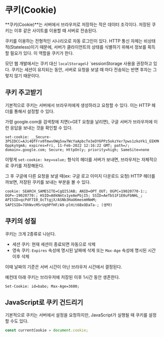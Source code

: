 # 쿠키(Cookie)

**쿠키(Cookie)**는 서버에서 브라우저로 저장하는 작은 데이터 조각이다. 저장된 쿠키는 이후 같은 사이트를 이용할 때 서버로 전송된다.

쿠키를 이용하는 전형적인 시나리오로 자동 로그인이 있다. HTTP 통신 자체는 비상태적(Stateless)이기 때문에, 서버가 클라이언트의 상태를 식별하기 위해서 정보를 획득할 필요가 있다. 이 역할을 쿠키가 한다.

모던 웹 개발에서는 쿠키 대신 `localStorage`나 `sessionStorage 사용을 권장하고 있다. 쿠키는 세션이 유지되는 동안, 서버로 요청을 보낼 때 마다 전송되는 반면 후자는 그렇지 않기 때문이다.



## 쿠키 주고받기

기본적으로 쿠키는 서버에서 브라우저에게 생성하라고 요청할 수 있다. 이는 HTTP 헤더를 통해서 설정할 수 있다.

가령 google.com을 검색창에 치면(=GET 요청을 날리면), 구글 서버가 브라우저에 이런 응답을 보내는 것을 확인할 수 있다.

```
set-cookie: __Secure-3PSIDCC=AJi4QfFrx0TmwvOWg5xw7WcYaApbcTe3eDY6PPz5okzYer7pws1zkoYk1_EEKM64x-OppkyVgmA; expires=Fri, 11-Feb-2022 12:16:22 GMT; path=/; domain=.google.com; Secure; HttpOnly; priority=high; SameSite=none
```

이렇게 `set-cookie: key=value;` 형식의 헤더를 서버가 보내면, 브라우저는 자체적으로 쿠키를 저장해둔다.

그 후 구글에 다른 요청을 보낼 때(ex: 구글 로고 이미지 다운로드 요청) HTTP 헤더를 까보면, 저장된 쿠키를 보내는 부분을 볼 수 있다.

```
cookie: SEARCH_SAMESITE=CgQI5JAB; ANID=OPT_OUT; OGPC=19020770-1:; OGP=-19020770:; HSID=A0kNmtx1yeAePbjI5; SSID=AeTbS1F1E0uFbNHL_; APISID=qcPdF7I0_OcTtgjX/ASNb3HaU6mesmHNmM; SAPISID=7OhNvcM5rUq9PfHF/A9-plHit6BxODaTa-; (생략)
```



## 쿠키의 성질

쿠키는 크게 2종류로 나뉜다.

- 세션 쿠키: 현재 세션이 종료되면 자동으로 삭제
- 영속 쿠키: `Expires` 속성에 명시된 날짜에 삭제 또는 `Max-Age` 속성에 명시된 시간 이후 삭제

이때 날짜의 기준은 서버 시간이 아닌 브라우저 시간에서 결정된다.

예컨데 아래 쿠키는 브라우저에 저장된 이후 1시간 동안 생존한다.

```
Set-Cookie: id=babo; Max-Age=3600;
```



## JavaScript로 쿠키 건드리기

기본적으로 쿠키는 서버에서 설정을 요청하지만, JavaScript가 실행될 때 쿠키를 설정할 수도 있다.

```javascript
const currentCookie = document.cookie;
```

